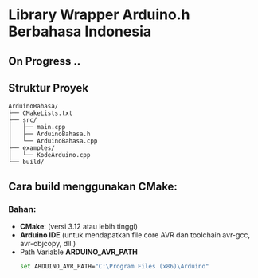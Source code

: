 # Library Wrapper Arduino.h Berbahasa Indonesia

## On Progress .. 

## Struktur Proyek
```
ArduinoBahasa/
├── CMakeLists.txt              
├── src/                        
│   ├── main.cpp                
│   ├── ArduinoBahasa.h         
│   └── ArduinoBahasa.cpp       
├── examples/                   
│   └── KodeArduino.cpp         
└── build/                      

```

## Cara build menggunakan CMake:
### Bahan:
- **CMake**: (versi 3.12 atau lebih tinggi)
- **Arduino IDE** (untuk mendapatkan file core AVR dan toolchain avr-gcc, avr-objcopy, dll.)
- Path Variable **ARDUINO_AVR_PATH**
  ```BASH
  set ARDUINO_AVR_PATH="C:\Program Files (x86)\Arduino"
  ```
